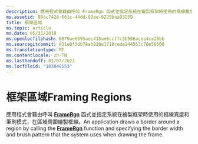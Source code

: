 ```yaml
---
description: 應用程式會藉由呼叫 FrameRgn 函式並指定系統在繪製框架時使用的框線寬度和筆刷模式，在區域周圍繪製框線。
ms.assetid: 88ac7428-681c-44dd-93ae-9225baa93259
title: 框架區域
ms.topic: article
ms.date: 05/31/2018
ms.openlocfilehash: 6879ae6595aec418ae8ccffc5b506acea4ce28bb
ms.sourcegitcommit: 831e8f3db78ab820e1710cede244553c70e50500
ms.translationtype: MT
ms.contentlocale: zh-TW
ms.lasthandoff: 01/07/2021
ms.locfileid: "103848553"
---
```

# <a name="framing-regions"></a><span data-ttu-id="3fcb8-103">框架區域</span><span class="sxs-lookup"><span data-stu-id="3fcb8-103">Framing Regions</span></span>

<span data-ttu-id="3fcb8-104">應用程式會藉由呼叫 [**FrameRgn**](/windows/desktop/api/Wingdi/nf-wingdi-framergn) 函式並指定系統在繪製框架時使用的框線寬度和筆刷模式，在區域周圍繪製框線。</span><span class="sxs-lookup"><span data-stu-id="3fcb8-104">An application draws a border around a region by calling the [**FrameRgn**](/windows/desktop/api/Wingdi/nf-wingdi-framergn) function and specifying the border width and brush pattern that the system uses when drawing the frame.</span></span>

 

 



